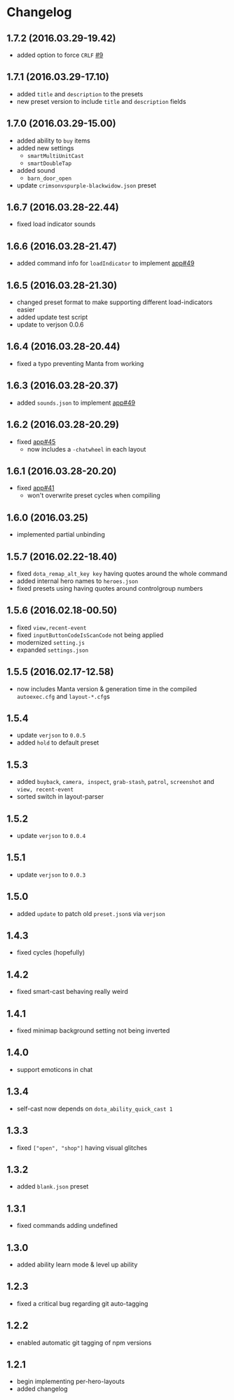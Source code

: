 # Changelog

## 1.7.2 (2016.03.29-19.42)
- added option to force `CRLF` [#9](https://github.com/dodekeract/manta-config-engine/issues/9)

## 1.7.1 (2016.03.29-17.10)
- added `title` and `description` to the presets
- new preset version to include `title` and `description` fields

## 1.7.0 (2016.03.29-15.00)
- added ability to `buy` items
- added new settings
	- `smartMultiUnitCast`
	- `smartDoubleTap`
- added sound
	- `barn_door_open`
- update `crimsonvspurple-blackwidow.json` preset

## 1.6.7 (2016.03.28-22.44)
- fixed load indicator sounds

## 1.6.6 (2016.03.28-21.47)
- added command info for `loadIndicator` to implement [app#49](https://github.com/dodekeract/manta-config-engine-app/issues/49)

## 1.6.5 (2016.03.28-21.30)
- changed preset format to make supporting different load-indicators easier
- added update test script
- update to verjson 0.0.6

## 1.6.4 (2016.03.28-20.44)
- fixed a typo preventing Manta from working

## 1.6.3 (2016.03.28-20.37)
- added `sounds.json` to implement [app#49](https://github.com/dodekeract/manta-config-engine-app/issues/49)

## 1.6.2 (2016.03.28-20.29)
- fixed [app#45](https://github.com/dodekeract/manta-config-engine-app/issues/45)
	- now includes a `-chatwheel` in each layout

## 1.6.1 (2016.03.28-20.20)
- fixed [app#41](https://github.com/dodekeract/manta-config-engine-app/issues/41)
	- won't overwrite preset cycles when compiling

## 1.6.0 (2016.03.25)
- implemented partial unbinding

## 1.5.7 (2016.02.22-18.40)
- fixed `dota_remap_alt_key key` having quotes around the whole command
- added internal hero names to `heroes.json`
- fixed presets using having quotes around controlgroup numbers

## 1.5.6 (2016.02.18-00.50)
- fixed `view,recent-event`
- fixed `inputButtonCodeIsScanCode` not being applied
- modernized `setting.js`
- expanded `settings.json`

## 1.5.5 (2016.02.17-12.58)
- now includes Manta version & generation time in the compiled `autoexec.cfg` and `layout-*.cfg`s

## 1.5.4
- update `verjson` to `0.0.5`
- added `hold` to default preset

## 1.5.3
- added `buyback`, `camera, inspect`, `grab-stash`, `patrol`, `screenshot` and `view, recent-event`
- sorted switch in layout-parser

## 1.5.2
- update `verjson` to `0.0.4`

## 1.5.1
- update `verjson` to `0.0.3`

## 1.5.0
- added `update` to patch old `preset.json`s via `verjson`

## 1.4.3
- fixed cycles (hopefully)

## 1.4.2
- fixed smart-cast behaving really weird

## 1.4.1
- fixed minimap background setting not being inverted

## 1.4.0
- support emoticons in chat

## 1.3.4
- self-cast now depends on `dota_ability_quick_cast 1`

## 1.3.3
- fixed `["open", "shop"]` having visual glitches

## 1.3.2
- added `blank.json` preset

## 1.3.1
- fixed commands adding undefined

## 1.3.0
- added ability learn mode & level up ability

## 1.2.3
- fixed a critical bug regarding git auto-tagging

## 1.2.2
- enabled automatic git tagging of npm versions

## 1.2.1
- begin implementing per-hero-layouts
- added changelog
